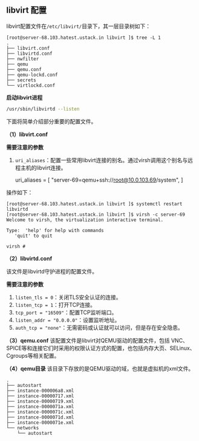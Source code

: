## libvirt 配置

libvirt配置文件在`/etc/libvirt/`目录下，其一层目录树如下：

```
[root@server-68.103.hatest.ustack.in libvirt ]$ tree -L 1
.
├── libvirt.conf
├── libvirtd.conf
├── nwfilter
├── qemu
├── qemu.conf
├── qemu-lockd.conf
├── secrets
└── virtlockd.conf
```

**启动libvirt进程**

```bash
/usr/sbin/libvirtd --listen
```

下面将简单介绍部分重要的配置文件。

**（1）libvirt.conf**

**需要注意的参数**
1. `uri_aliases`：配置一些常用libvirt连接的别名。通过virsh调用这个别名与远程主机的libvirt连接。

    uri_aliases = [
      "server-69=qemu+ssh://root@10.0.103.69/system",
    ]

操作如下：

    [root@server-68.103.hatest.ustack.in libvirt ]$ systemctl restart libvirtd
    [root@server-68.103.hatest.ustack.in libvirt ]$ virsh -c server-69
    Welcome to virsh, the virtualization interactive terminal.
    
    Type:  'help' for help with commands
       'quit' to quit
    
    virsh # 

**（2）libvirtd.conf**

该文件是libvirtd守护进程的配置文件。

**需要注意的参数**
1. `listen_tls = 0`：关闭TLS安全认证的连接。
2. `listen_tcp = 1`：打开TCP连接。
3. `tcp_port = "16509"`：配置TCP监听端口。
4. `listen_addr = "0.0.0.0"`：设置监听地址。
5. `auth_tcp = "none"`：无需密码或认证就可以访问，但是存在安全隐患。

**（3）qemu.conf**
该配置文件是libvirt对QEMU驱动的配置文件，包括 VNC、SPICE等和连接它们时采用的权限认证方式的配置，也包括内存大页、SELinux、Cgroups等相关配置。

**（4）qemu目录**
该目录下存放的是QEMU驱动的域，也就是虚拟机的xml文件。

```
.
├── autostart
├── instance-000006a8.xml
├── instance-00000717.xml
├── instance-00000719.xml
├── instance-0000071a.xml
├── instance-0000071c.xml
├── instance-0000071d.xml
├── instance-0000071e.xml
└── networks
    └── autostart
```
